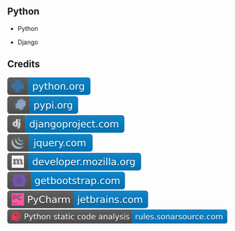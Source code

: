 Python
------

- Python

- Django

Credits
-------
[![image](
Credits/python.org.svg?raw=true)](https://python.org/)  
[![image](
Credits/pypi.org.svg?raw=true)](https://pypi.org/)  
[![image](
Credits/djangoproject.com.svg?raw=true)](https://djangoproject.com/)  
[![image](
Credits/jquery.com.svg?raw=true)](https://jquery.com/)  
[![image](
Credits/developer.mozilla.org.svg?raw=true)](https://developer.mozilla.org/)    
[![image](
Credits/getbootstrap.com.svg?raw=true)](https://getbootstrap.com/)  
[![image](
Credits/PyCharm-jetbrains.com.svg?raw=true)](https://jetbrains.com/pycharm/)  
[![image](
Credits/Python-static-code-analysis-rules.sonarsource.com.svg?raw=true)](https://rules.sonarsource.com/python/)  
